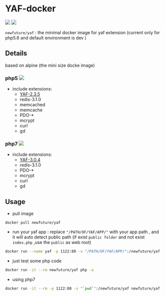 # YAF-docker

[![](https://images.microbadger.com/badges/version/newfuture/yaf.svg)](https://hub.docker.com/r/newfuture/yaf/) [![](https://images.microbadger.com/badges/image/newfuture/yaf.svg)](https://microbadger.com/images/newfuture/yaf "datails")

`newfuture/yaf` : the minimal docker image for yaf extension (current only for php5.6 and default environment is dev )

## Details 

based on alpine (the mini size docke image)

### php5 [![](https://images.microbadger.com/badges/image/newfuture/yaf:php5.6.svg)](https://microbadger.com/images/newfuture/yaf:php5.6 "Get your own image badge on microbadger.com")

* include extensions:
    - [YAF-2.3.5](https://github.com/laruence/yaf)
    - redis-3.1.0
    - memcached
    - memcache
    - PDO-*
    - mcrypt
    - curl
    - gd

### php7 [![](https://images.microbadger.com/badges/image/newfuture/yaf:php7.svg)](https://microbadger.com/images/newfuture/yaf:php7 "Get your own image badge on microbadger.com")

* include extensions:
    - [YAF-3.0.4](https://github.com/laruence/yaf)
    - redis-3.1.0
    - PDO-*
    - mcrypt
    - curl
    - gd


## Usage

* pull image
```
docker pull newfuture/yaf
```
* run your yaf app : replace `"/PATH/OF/YAF/APP/"` with your app path , and it will auto detect public path (if exist `public folder` and not exist `index.php` ,use the `public` as web root)
```bash
docker run --name yaf -p 1122:80 -v "/PATH/OF/YAF/APP/":/newfuture/yaf newfuture/yaf
```
* just test some php code 
```bash
docker run -it --rm newfuture/yaf php -a
```
* using php7
```bash
docker run -it --rm -p 1122:80 -v "`pwd`":/newfuture/yaf newfuture/yaf:php7
```